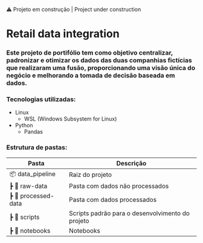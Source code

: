 ⚠️ Projeto em construção | Project under construction


# Retail data integration

### Este projeto de portifólio tem como objetivo centralizar, padronizar e otimizar os dados das duas companhias fictícias que realizaram uma fusão, proporcionando uma visão única do negócio e melhorando a tomada de decisão baseada em dados.

### Tecnologias utilizadas:
- Linux
  - WSL (Windows Subsystem for Linux)
- Python
  - Pandas

### Estrutura de pastas:

| Pasta                        | Descrição                                            |
|------------------------------|------------------------------------------------------|
| 📦 data_pipeline             | Raiz do projeto                                     |
| ┣ 📂 raw-data                | Pasta com dados não processados                     |
| ┣ 📂 processed-data          | Pasta com dados processados                         |
| ┣ 📂 scripts                 | Scripts padrão para o desenvolvimento do projeto    |
| ┣ 📂 notebooks               | Notebooks                                           |

